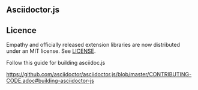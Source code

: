 

Asciidoctor.js
---

Licence
---
Empathy and officially released extension libraries are now distributed under an
MIT license.  See [LICENSE](./LICENSE).


Follow this guide for building asciidoc.js

https://github.com/asciidoctor/asciidoctor.js/blob/master/CONTRIBUTING-CODE.adoc#building-asciidoctor-js

